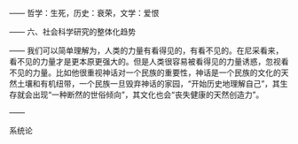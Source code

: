 ——
哲学：生死，历史：衰荣，文学：爱恨

——
六、社会科学研究的整体化趋势

——
我们可以简单理解为，人类的力量有看得见的，有看不见的。在尼采看来，看不见的力量才是更本原更强大的。但是人类很容易被看得见的力量诱惑，忽视看不见的力量。比如他很重视神话对一个民族的重要性，神话是一个民族的文化的天然土壤和有机纽带，一个民族一旦毁弃神话的家园，“开始历史地理解自己”，其生存就会出现“一种断然的世俗倾向”，其文化也会“丧失健康的天然创造力”。

——

系统论